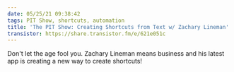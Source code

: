 ```yaml
---
date: 05/25/21 09:38:42
tags: PIT Show, shortcuts, automation
title: 'The PIT Show: Creating Shortcuts from Text w/ Zachary Lineman'
transistor: https://share.transistor.fm/e/621e051c
---
```


Don't let the age fool you. Zachary Lineman means business and his latest app is creating a new way to create shortcuts!